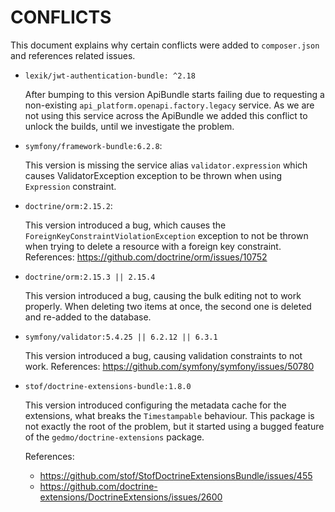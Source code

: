 # CONFLICTS

This document explains why certain conflicts were added to `composer.json` and
references related issues.

- `lexik/jwt-authentication-bundle: ^2.18`

  After bumping to this version ApiBundle starts failing due to requesting a non-existing `api_platform.openapi.factory.legacy` service.
  As we are not using this service across the ApiBundle we added this conflict to unlock the builds, until we investigate the problem.

- `symfony/framework-bundle:6.2.8`:

  This version is missing the service alias `validator.expression`
  which causes ValidatorException exception to be thrown when using `Expression` constraint. 

- `doctrine/orm:2.15.2`:

  This version introduced a bug, which causes the `ForeignKeyConstraintViolationException` exception to not be thrown when trying to delete a resource with a foreign key constraint.
  References: https://github.com/doctrine/orm/issues/10752

- `doctrine/orm:2.15.3 || 2.15.4`

  This version introduced a bug, causing the bulk editing not to work properly. When deleting two items at once, the second one is deleted and re-added to the database.

- `symfony/validator:5.4.25 || 6.2.12 || 6.3.1`

  This version introduced a bug, causing validation constraints to not work.
  References: https://github.com/symfony/symfony/issues/50780

- `stof/doctrine-extensions-bundle:1.8.0`

  This version introduced configuring the metadata cache for the extensions, what breaks the `Timestampable` behaviour.
  This package is not exactly the root of the problem, but it started using a bugged feature of the `gedmo/doctrine-extensions` package.

  References:

    - https://github.com/stof/StofDoctrineExtensionsBundle/issues/455
    - https://github.com/doctrine-extensions/DoctrineExtensions/issues/2600
